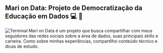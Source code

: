 ## Mari on Data: Projeto de Democratização da Educação em Dados 💻 🎲
![Terminal](https://miro.medium.com/v2/resize:fit:720/format:webp/1*eO7icDM1dtEXlmC7OPcT4Q.jpeg)
Mari on Data é um projeto que busca compartilhar com meus seguidores das redes sociais sobre a área de dados, suas principais skills e carreira. Conto sobre minhas experiências, compartilho conteúdo técnico e dicas de estudo.